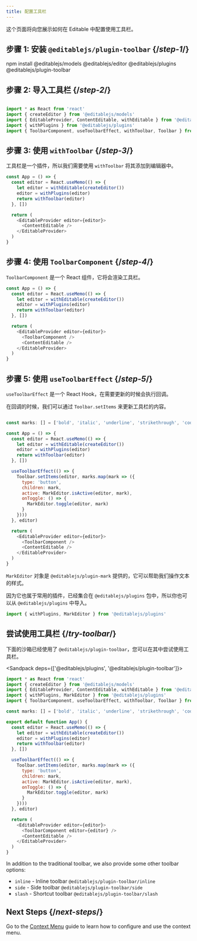 ```yaml
---
title: 配置工具栏
---
```


<Intro>

这个页面将向您展示如何在 Editable 中配置使用工具栏。

</Intro>

## 步骤 1: 安装 `@editablejs/plugin-toolbar` {/*step-1*/}

<TerminalBlock>

npm install @editablejs/models @editablejs/editor @editablejs/plugins @editablejs/plugin-toolbar

</TerminalBlock>


## 步骤 2: 导入工具栏 {/*step-2*/}

```js

import * as React from 'react'
import { createEditor } from '@editablejs/models'
import { EditableProvider, ContentEditable, withEditable } from '@editablejs/editor'
import { withPlugins } from '@editablejs/plugins'
import { ToolbarComponent, useToolbarEffect, withToolbar, Toolbar } from '@editablejs/plugin-toolbar'

```

## 步骤 3: 使用 `withToolbar` {/*step-3*/}

工具栏是一个插件，所以我们需要使用 `withToolbar` 将其添加到编辑器中。

```js
const App = () => {
  const editor = React.useMemo(() => {
    let editor = withEditable(createEditor())
    editor = withPlugins(editor)
    return withToolbar(editor)
  }, [])

  return (
    <EditableProvider editor={editor}>
      <ContentEditable />
    </EditableProvider>
  )
}

```

## 步骤 4: 使用 `ToolbarComponent` {/*step-4*/}

`ToolbarComponent` 是一个 React 组件，它将会渲染工具栏。

```js
const App = () => {
  const editor = React.useMemo(() => {
    let editor = withEditable(createEditor())
    editor = withPlugins(editor)
    return withToolbar(editor)
  }, [])

  return (
    <EditableProvider editor={editor}>
      <ToolbarComponent />
      <ContentEditable />
    </EditableProvider>
  )
}

```

## 步骤 5: 使用 `useToolbarEffect` {/*step-5*/}

`useToolbarEffect` 是一个 React Hook，在需要更新的时候会执行回调。

在回调的时候，我们可以通过 `Toolbar.setItems` 来更新工具栏的内容。

```js

const marks: [] = ['bold', 'italic', 'underline', 'strikethrough', 'code', 'sub', 'sup']

const App = () => {
  const editor = React.useMemo(() => {
    let editor = withEditable(createEditor())
    editor = withPlugins(editor)
    return withToolbar(editor)
  }, [])

  useToolbarEffect(() => {
    Toolbar.setItems(editor, marks.map(mark => ({
      type: 'button',
      children: mark,
      active: MarkEditor.isActive(editor, mark),
      onToggle: () => {
        MarkEditor.toggle(editor, mark)
      }
    })))
  }, editor)

  return (
    <EditableProvider editor={editor}>
      <ToolbarComponent />
      <ContentEditable />
    </EditableProvider>
  )
}

```

`MarkEditor` 对象是 `@editablejs/plugin-mark` 提供的，它可以帮助我们操作文本的样式。

因为它也属于常用的插件，已经集合在 `@editablejs/plugins` 包中，所以你也可以从 `@editablejs/plugins` 中导入。

```js
import { withPlugins, MarkEditor } from '@editablejs/plugins'
```

## 尝试使用工具栏 {/*try-toolbar*/}

下面的沙箱已经使用了 `@editablejs/plugin-toolbar`，您可以在其中尝试使用工具栏。

<Sandpack deps={['@editablejs/plugins', '@editablejs/plugin-toolbar']}>

```js
import * as React from 'react'
import { createEditor } from '@editablejs/models'
import { EditableProvider, ContentEditable, withEditable } from '@editablejs/editor'
import { withPlugins, MarkEditor } from '@editablejs/plugins'
import { ToolbarComponent, useToolbarEffect, withToolbar, Toolbar } from '@editablejs/plugin-toolbar'

const marks: [] = ['bold', 'italic', 'underline', 'strikethrough', 'code', 'sub', 'sup']

export default function App() {
  const editor = React.useMemo(() => {
    let editor = withEditable(createEditor())
    editor = withPlugins(editor)
    return withToolbar(editor)
  }, [])

  useToolbarEffect(() => {
    Toolbar.setItems(editor, marks.map(mark => ({
      type: 'button',
      children: mark,
      active: MarkEditor.isActive(editor, mark),
      onToggle: () => {
        MarkEditor.toggle(editor, mark)
      }
    })))
  }, editor)

  return (
    <EditableProvider editor={editor}>
      <ToolbarComponent editor={editor} />
      <ContentEditable />
    </EditableProvider>
  )
}

```

</Sandpack>

In addition to the traditional toolbar, we also provide some other toolbar options:

- `inline` - Inline toolbar `@editablejs/plugin-toolbar/inline`
- `side` - Side toolbar `@editablejs/plugin-toolbar/side`
- `slash` - Shortcut toolbar `@editablejs/plugin-toolbar/slash`

## Next Steps {/*next-steps*/}

Go to the [Context Menu](/learn/context-menu) guide to learn how to configure and use the context menu.
